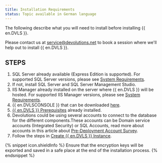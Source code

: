 ```yaml
---
title: Installation Requirements
status: Topic available in German language
---
```

The following describe what you will need to install before installing {{ en.DVLS }}.

Please contact us at [service@devolutions.net](mailto:service@devolutions.net) to book a session where we'll help out to install {{ en.DVLS }}.

## STEPS

1. SQL Server already available (Express Edition is supported). For supported SQL Server versions, please see [System Requirements](/server/overview/system-requirements/).
1. If not, install SQL Server and SQL Server Management Studio.
1. IIS Manager already installed on the server where {{ en.DVLS }} will be hosted. For supported IIS Manager versions, please see [System Requirements](/server/overview/system-requirements/).
1. {{ en.DVLSCONSOLE }} that can be downloaded [here](https://server.devolutions.net/home/download).
1. [{{ en.DVLS }} Prerequisites](/server/installation/installing-web-server-prerequisites/) already installed.
1. Devolutions could be using several accounts to connect to the database for the different components.These accounts can be Domain service accounts (Integrated Security) or SQL Accounts, read more about accounts in this article about [Pre-Deployment Account Survey](/kb/devolutions-server/knowledge-base/pre-deployment-account-survey/).
1. Follow the steps in [Create {{ en.DVLS }} Instance](/server/installation/create-server-instance/).

{% snippet icon.shieldInfo %}
Ensure that the encryption keys will be exported and saved in a safe place at the end of the installation process.
{% endsnippet %}

